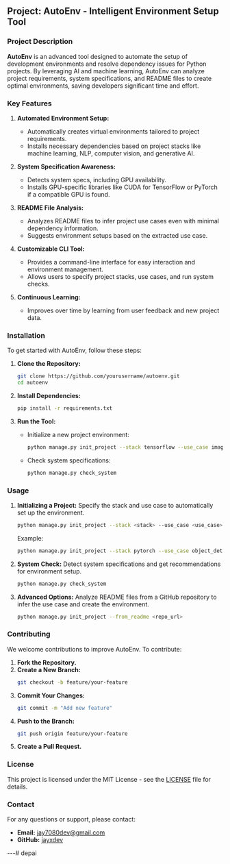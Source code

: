 ## **Project: AutoEnv - Intelligent Environment Setup Tool**

### **Project Description**

**AutoEnv** is an advanced tool designed to automate the setup of development environments and resolve dependency issues for Python projects. By leveraging AI and machine learning, AutoEnv can analyze project requirements, system specifications, and README files to create optimal environments, saving developers significant time and effort. 

### **Key Features**

1. **Automated Environment Setup:**
   - Automatically creates virtual environments tailored to project requirements.
   - Installs necessary dependencies based on project stacks like machine learning, NLP, computer vision, and generative AI.

2. **System Specification Awareness:**
   - Detects system specs, including GPU availability.
   - Installs GPU-specific libraries like CUDA for TensorFlow or PyTorch if a compatible GPU is found.

3. **README File Analysis:**
   - Analyzes README files to infer project use cases even with minimal dependency information.
   - Suggests environment setups based on the extracted use case.

4. **Customizable CLI Tool:**
   - Provides a command-line interface for easy interaction and environment management.
   - Allows users to specify project stacks, use cases, and run system checks.

5. **Continuous Learning:**
   - Improves over time by learning from user feedback and new project data.

### **Installation**

To get started with AutoEnv, follow these steps:

1. **Clone the Repository:**
   ```bash
   git clone https://github.com/yourusername/autoenv.git
   cd autoenv
   ```

2. **Install Dependencies:**
   ```bash
   pip install -r requirements.txt
   ```

3. **Run the Tool:**
   - Initialize a new project environment:
     ```bash
     python manage.py init_project --stack tensorflow --use_case image_classification
     ```
   - Check system specifications:
     ```bash
     python manage.py check_system
     ```

### **Usage**

1. **Initializing a Project:**
   Specify the stack and use case to automatically set up the environment.
   ```bash
   python manage.py init_project --stack <stack> --use_case <use_case>
   ```
   Example:
   ```bash
   python manage.py init_project --stack pytorch --use_case object_detection
   ```

2. **System Check:**
   Detect system specifications and get recommendations for environment setup.
   ```bash
   python manage.py check_system
   ```

3. **Advanced Options:**
   Analyze README files from a GitHub repository to infer the use case and create the environment.
   ```bash
   python manage.py init_project --from_readme <repo_url>
   ```

### **Contributing**

We welcome contributions to improve AutoEnv. To contribute:

1. **Fork the Repository.**
2. **Create a New Branch:**
   ```bash
   git checkout -b feature/your-feature
   ```
3. **Commit Your Changes:**
   ```bash
   git commit -m "Add new feature"
   ```
4. **Push to the Branch:**
   ```bash
   git push origin feature/your-feature
   ```
5. **Create a Pull Request.**

### **License**

This project is licensed under the MIT License - see the [LICENSE](LICENSE) file for details.

### **Contact**

For any questions or support, please contact:

- **Email:** jay7080dev@gmail.com
- **GitHub:** [jayxdev](https://github.com/jayxdev)

---#   d e p a i  
 